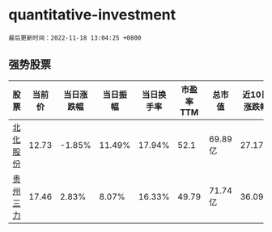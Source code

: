 # quantitative-investment

`最后更新时间：2022-11-18 13:04:25 +0800`

## 强势股票

|股票|当前价|当日涨跌幅|当日振幅|当日换手率|市盈率TTM|总市值|近10日涨跌幅|
|----|----|----|----|----|----|----|----|
|[北化股份](https://xueqiu.com/S/SZ002246)|12.73|-1.85%|11.49%|17.94%|52.1|69.89亿|27.17%|
|[贵州三力](https://xueqiu.com/S/SH603439)|17.46|2.83%|8.07%|16.33%|49.79|71.74亿|36.09%|
